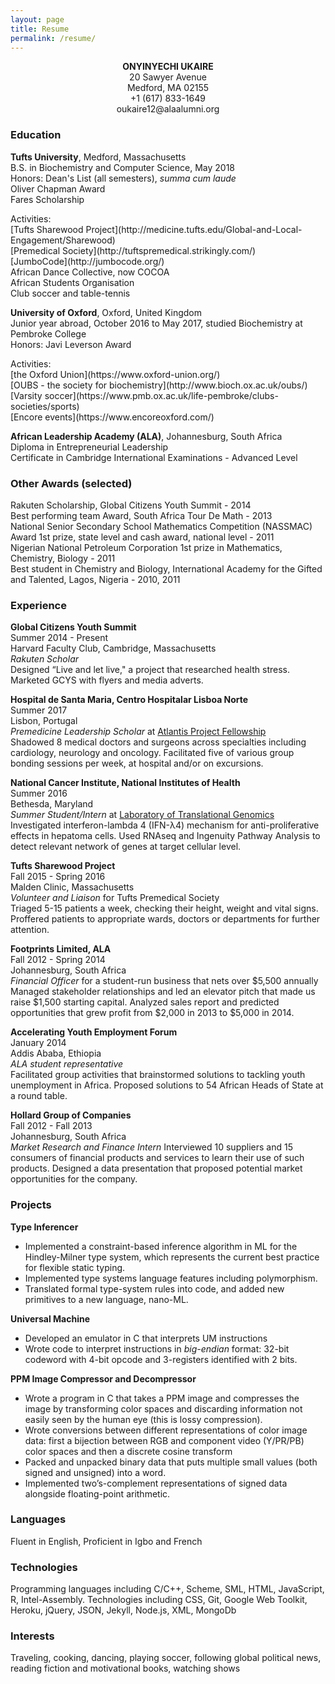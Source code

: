 ```yaml
---
layout: page
title: Resume
permalink: /resume/
---
```


<p style="text-align: center;"> 
  <b>ONYINYECHI UKAIRE</b><br>
  20 Sawyer Avenue<br>
  Medford, MA 02155<br>
  +1 (617) 833-1649<br>
  oukaire12@alaalumni.org
</p>

### Education

**Tufts University**, Medford, Massachusetts<br>
B.S. in Biochemistry and Computer Science, May 2018<br>
Honors: Dean's List (all semesters), _summa cum laude_<br>
Oliver Chapman Award<br>
Fares Scholarship
<p></p>
Activities:<br>
[Tufts Sharewood Project](http://medicine.tufts.edu/Global-and-Local-Engagement/Sharewood)<br>
[Premedical Society](http://tuftspremedical.strikingly.com/)<br>
[JumboCode](http://jumbocode.org/)<br>
African Dance Collective, now COCOA<br>
African Students Organisation<br>
Club soccer and table-tennis

**University of Oxford**, Oxford, United Kingdom<br>
Junior year abroad, October 2016 to May 2017, studied Biochemistry at Pembroke College<br>
Honors: Javi Leverson Award
<p></p>
Activities:<br>
[the Oxford Union](https://www.oxford-union.org/)<br>
[OUBS - the society for biochemistry](http://www.bioch.ox.ac.uk/oubs/)<br>
[Varsity soccer](https://www.pmb.ox.ac.uk/life-pembroke/clubs-societies/sports)<br>
[Encore events](https://www.encoreoxford.com/)

**African Leadership Academy (ALA)**, Johannesburg, South Africa<br>
Diploma in Entrepreneurial Leadership<br>
Certificate in Cambridge International Examinations - Advanced Level

### Other Awards (selected)

Rakuten Scholarship, Global Citizens Youth Summit - 2014<br>
Best performing team Award, South Africa Tour De Math - 2013<br>
National Senior Secondary School Mathematics Competition (NASSMAC) Award 1st prize, state level and cash award, national level - 2011<br>
Nigerian National Petroleum Corporation 1st prize in Mathematics, Chemistry, Biology - 2011<br>
Best student in Chemistry and Biology, International Academy for the Gifted and Talented, Lagos, Nigeria - 2010, 2011

### Experience

**Global Citizens Youth Summit**<br>
Summer 2014 - Present<br>
Harvard Faculty Club, Cambridge, Massachusetts<br>
_Rakuten Scholar_<br>
Designed “Live and let live," a project that researched health stress. Marketed GCYS with flyers and media adverts.

**Hospital de Santa Maria, Centro Hospitalar Lisboa Norte**<br>
Summer 2017<br>
Lisbon, Portugal<br>
_Premedicine Leadership Scholar_ at [Atlantis Project Fellowship](https://atlantisglobal.org/)<br>
Shadowed 8 medical doctors and surgeons across specialties including cardiology, neurology and oncology. Facilitated five of various group bonding sessions per week, at hospital and/or on excursions.

**National Cancer Institute, National Institutes of Health**<br>
Summer 2016<br>
Bethesda, Maryland<br>
_Summer Student/Intern_ at [Laboratory of Translational Genomics](https://dceg.cancer.gov/about/staff-directory/biographies/K-N/prokunina-olsson-ludmila)<br>
Investigated interferon-lambda 4 (IFN-λ4) mechanism for anti-proliferative effects in hepatoma cells. Used RNAseq and Ingenuity Pathway Analysis to detect relevant network of genes at target cellular level.

**Tufts Sharewood Project**<br>
Fall 2015 - Spring 2016<br>
Malden Clinic, Massachusetts<br>
_Volunteer and Liaison_ for Tufts Premedical Society<br>
Triaged 5-15 patients a week, checking their height, weight and vital signs. Proffered patients to appropriate wards, doctors or departments for further attention.

**Footprints Limited, ALA**<br>
Fall 2012 - Spring 2014<br>
Johannesburg, South Africa<br>
_Financial Officer_ for a student-run business that nets over $5,500 annually<br>
Managed stakeholder relationships and led an elevator pitch that made us raise $1,500 starting capital. Analyzed sales report and predicted opportunities that grew profit from $2,000 in 2013 to $5,000 in 2014.

**Accelerating Youth Employment Forum**<br>
January 2014<br>
Addis Ababa, Ethiopia<br>
_ALA student representative_<br>
Facilitated group activities that brainstormed solutions to tackling youth unemployment in Africa. Proposed solutions to 54 African Heads of State at a round table.

**Hollard Group of Companies**<br>
Fall 2012 - Fall 2013<br>
Johannesburg, South Africa<br>
_Market Research and Finance Intern_
Interviewed 10 suppliers and 15 consumers of financial products and services to learn their use of such products. Designed a data presentation that proposed potential market opportunities for the company.

### Projects

**Type Inferencer**
* Implemented a constraint-based inference algorithm in ML for the Hindley-Milner type system, which represents the current best practice for flexible static typing.
* Implemented type systems language features including polymorphism. 
* Translated formal type-system rules into code, and added new primitives to a new language, nano-ML.

**Universal Machine**
* Developed an emulator in C that interprets UM instructions
* Wrote code to interpret instructions in _big-endian_ format: 32-bit codeword with
 4-bit opcode and 3-registers identified with 2 bits.

**PPM Image Compressor and Decompressor**
* Wrote a program in C that takes a PPM image and compresses the image by transforming color spaces and discarding information not easily seen by the human eye (this is lossy compression).
* Wrote conversions between different representations of color image data: first a bijection between RGB
and component video (Y/PR/PB) color spaces and then a discrete cosine transform
* Packed and unpacked binary data that puts multiple small values (both signed and unsigned) into a word. 
* Implemented two’s-complement representations of signed data alongside floating-point arithmetic.

### Languages
Fluent in English, Proficient in Igbo and French

### Technologies

Programming languages including C/C++, Scheme, SML, HTML, JavaScript, R, Intel-Assembly. Technologies including CSS, Git, Google Web Toolkit, Heroku, jQuery, JSON, Jekyll, Node.js, XML, MongoDb

### Interests
Traveling, cooking, dancing, playing soccer, following global political news, reading fiction and motivational books, watching shows
